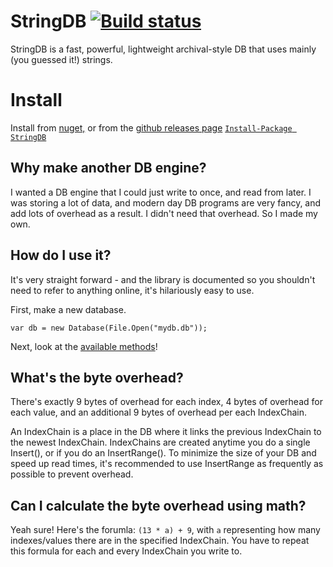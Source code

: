 # StringDB [![Build status](https://ci.appveyor.com/api/projects/status/github/SirJosh3917/StringDB?svg=true)](https://ci.appveyor.com/project/sirjosh3917/stringdb)
StringDB is a fast, powerful, lightweight archival-style DB that uses mainly (you guessed it!) strings.

# Install
Install from [nuget,](https://www.nuget.org/packages/StringDB) or from the [github releases page](https://github.com/SirJosh3917/StringDB/releases/latest)
[```Install-Package StringDB```](https://www.nuget.org/packages/StringDB)

## Why make another DB engine?
I wanted a DB engine that I could just write to once, and read from later. I was storing a lot of data, and modern day DB programs are very fancy, and add lots of overhead as a result.
I didn't need that overhead. So I made my own.

## How do I use it?
It's very straight forward - and the library is documented so you shouldn't need to refer to anything online, it's hilariously easy to use.

First, make a new database.

```var db = new Database(File.Open("mydb.db"));```

Next, look at the [available methods](https://github.com/SirJosh3917/StringDB/blob/master/StringDB/Database.cs)!

## What's the byte overhead?
There's exactly 9 bytes of overhead for each index, 4 bytes of overhead for each value, and an additional 9 bytes of overhead per each IndexChain.

An IndexChain is a place in the DB where it links the previous IndexChain to the newest IndexChain. IndexChains are created anytime you do a single Insert(), or if you do an InsertRange().
To minimize the size of your DB and speed up read times, it's recommended to use InsertRange as frequently as possible to prevent overhead.

## Can I calculate the byte overhead using math?
Yeah sure! Here's the forumla: `(13 * a) + 9`, with `a` representing how many indexes/values there are in the specified IndexChain. You have to repeat this formula for each and every IndexChain you write to.